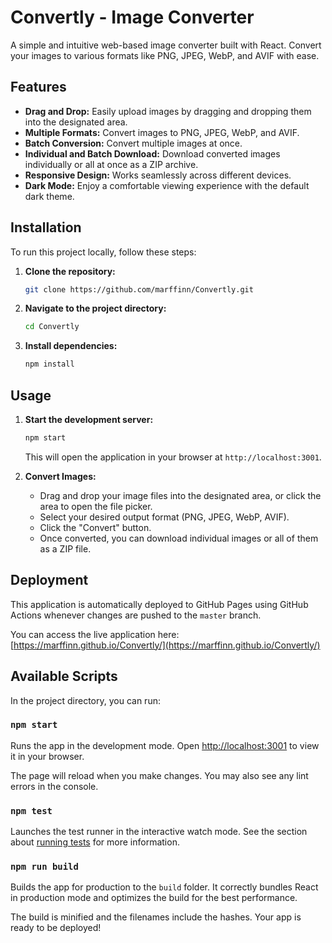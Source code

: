 # Convertly - Image Converter

A simple and intuitive web-based image converter built with React. Convert your images to various formats like PNG, JPEG, WebP, and AVIF with ease.

## Features

-   **Drag and Drop:** Easily upload images by dragging and dropping them into the designated area.
-   **Multiple Formats:** Convert images to PNG, JPEG, WebP, and AVIF.
-   **Batch Conversion:** Convert multiple images at once.
-   **Individual and Batch Download:** Download converted images individually or all at once as a ZIP archive.
-   **Responsive Design:** Works seamlessly across different devices.
-   **Dark Mode:** Enjoy a comfortable viewing experience with the default dark theme.

## Installation

To run this project locally, follow these steps:

1.  **Clone the repository:**
    ```bash
    git clone https://github.com/marffinn/Convertly.git
    ```
2.  **Navigate to the project directory:**
    ```bash
    cd Convertly
    ```
3.  **Install dependencies:**
    ```bash
    npm install
    ```

## Usage

1.  **Start the development server:**
    ```bash
    npm start
    ```
    This will open the application in your browser at `http://localhost:3001`.

2.  **Convert Images:**
    *   Drag and drop your image files into the designated area, or click the area to open the file picker.
    *   Select your desired output format (PNG, JPEG, WebP, AVIF).
    *   Click the "Convert" button.
    *   Once converted, you can download individual images or all of them as a ZIP file.

## Deployment

This application is automatically deployed to GitHub Pages using GitHub Actions whenever changes are pushed to the `master` branch.

You can access the live application here: [https://marffinn.github.io/Convertly/](https://marffinn.github.io/Convertly/)

## Available Scripts

In the project directory, you can run:

### `npm start`

Runs the app in the development mode.
Open [http://localhost:3001](http://localhost:3001) to view it in your browser.

The page will reload when you make changes.
You may also see any lint errors in the console.

### `npm test`

Launches the test runner in the interactive watch mode.
See the section about [running tests](https://facebook.github.io/create-react-app/docs/running-tests) for more information.

### `npm run build`

Builds the app for production to the `build` folder.
It correctly bundles React in production mode and optimizes the build for the best performance.

The build is minified and the filenames include the hashes.
Your app is ready to be deployed!